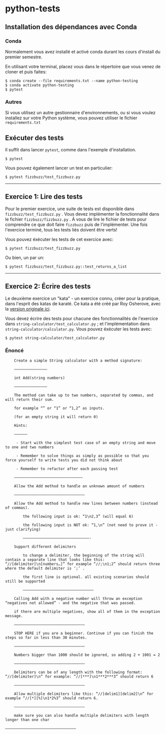 # python-tests

## Installation des dépendances avec Conda

### Conda

Normalement vous avez installé et activé conda durant les cours d'install du premier semestre.

En utilisant votre terminal, placez vous dans le répertoire que vous venez de cloner et puis faites:

```
$ conda create --file requirements.txt --name python-testing
$ conda activate python-testing
$ pytest
```

### Autres

Si vous utilisez un autre gestionnaire d'environnements, ou si vous voulez installez sur votre Python système, vous pouvez utiliser le fichier `requirements.txt`

## Exécuter des tests

Il suffit dans lancer `pytest`, comme dans l'exemple d'installation.

```
$ pytest
```

Vous pouvez également lancer un test en particulier:

```
$ pytest fizzbuzz/test_fizzbuzz.py
```

--- 

## Exercice 1: Lire des tests

Pour le premier exercice, une suite de tests est disponible dans `fizzbuzz/test_fizzbuzz.py` . Vous devez implémenter la fonctionnalité dans le fichier `fizzbuzz/fizzbuzz.py` . À vous de lire le fichier de tests pour comprendre ce que doit faire `fizzbuzz` puis de l'implémenter. Une fois l'exercice terminé, tous les tests liés doivent être verts!

Vous pouvez éxécuter les tests de cet exercice avec:

```
$ pytest fizzbuzz/test_fizzbuzz.py
```

Ou bien, un par un:

```
$ pytest fizzbuzz/test_fizzbuzz.py::test_returns_a_list
```

---

## Exercice 2: Écrire des tests

Le deuxième exercice un "kata" - un exercice connu, créer pour la pratique, dans l'esprit des katas de karaté. Ce kata a été créé par Roy Osherove, avec la [version originale ici](https://osherove.com/tdd-kata-1).

Vous devez écrire des tests pour chacune des fonctionnalités de l'exercice dans `string-calculator/test_calculator.py` ; et l'implémentation dans `string-calculator/calculator.py`. Vous pouvez éxécuter les tests avec:

```
$ pytest string-calculator/test_calculator.py
```

### Énoncé

```
    Create a simple String calculator with a method signature:

    ———————————————

    int Add(string numbers)

    ———————————————

    The method can take up to two numbers, separated by commas, and will return their sum. 

    for example “” or “1” or “1,2” as inputs.

    (for an empty string it will return 0) 

    Hints:

    ——————

     - Start with the simplest test case of an empty string and move to one and two numbers

     - Remember to solve things as simply as possible so that you force yourself to write tests you did not think about

     - Remember to refactor after each passing test

    ———————————————————————————————

    Allow the Add method to handle an unknown amount of numbers

    ————————————————————————————————

    Allow the Add method to handle new lines between numbers (instead of commas).

        the following input is ok: “1\n2,3” (will equal 6)

        the following input is NOT ok: “1,\n” (not need to prove it - just clarifying)

        ——————————————————————————————-

    Support different delimiters

        to change a delimiter, the beginning of the string will contain a separate line that looks like this: “//[delimiter]\n[numbers…]” for example “//;\n1;2” should return three where the default delimiter is ‘;’ .

        the first line is optional. all existing scenarios should still be supported

        ————————————————————————————————

    Calling Add with a negative number will throw an exception “negatives not allowed” - and the negative that was passed. 

    if there are multiple negatives, show all of them in the exception message.

    ————————————————————————————————

    STOP HERE if you are a beginner. Continue if you can finish the steps so far in less than 30 minutes.

    ————————————————————————————————

    Numbers bigger than 1000 should be ignored, so adding 2 + 1001 = 2

    ————————————————————————————————

    Delimiters can be of any length with the following format: “//[delimiter]\n” for example: “//[***]\n1***2***3” should return 6

    ————————————————————————————————

    Allow multiple delimiters like this: “//[delim1][delim2]\n” for example “//[*][%]\n1*2%3” should return 6.

    ————————————————————————————————

    make sure you can also handle multiple delimiters with length longer than one char

———————————————————————————————— 
```